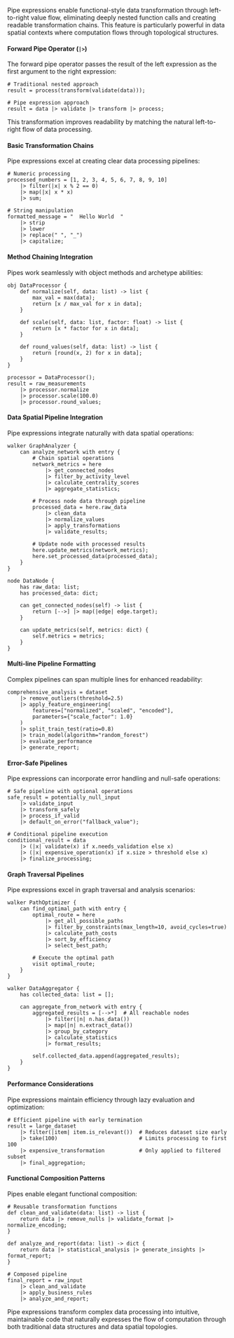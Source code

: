 Pipe expressions enable functional-style data transformation through left-to-right value flow, eliminating deeply nested function calls and creating readable transformation chains. This feature is particularly powerful in data spatial contexts where computation flows through topological structures.

#### Forward Pipe Operator (`|>`)

The forward pipe operator passes the result of the left expression as the first argument to the right expression:

```jac
# Traditional nested approach
result = process(transform(validate(data)));

# Pipe expression approach
result = data |> validate |> transform |> process;
```

This transformation improves readability by matching the natural left-to-right flow of data processing.

#### Basic Transformation Chains

Pipe expressions excel at creating clear data processing pipelines:

```jac
# Numeric processing
processed_numbers = [1, 2, 3, 4, 5, 6, 7, 8, 9, 10]
    |> filter(|x| x % 2 == 0)
    |> map(|x| x * x)
    |> sum;

# String manipulation
formatted_message = "  Hello World  "
    |> strip
    |> lower
    |> replace(" ", "_")
    |> capitalize;
```

#### Method Chaining Integration

Pipes work seamlessly with object methods and archetype abilities:

```jac
obj DataProcessor {
    def normalize(self, data: list) -> list {
        max_val = max(data);
        return [x / max_val for x in data];
    }
    
    def scale(self, data: list, factor: float) -> list {
        return [x * factor for x in data];
    }
    
    def round_values(self, data: list) -> list {
        return [round(x, 2) for x in data];
    }
}

processor = DataProcessor();
result = raw_measurements
    |> processor.normalize
    |> processor.scale(100.0)
    |> processor.round_values;
```

#### Data Spatial Pipeline Integration

Pipe expressions integrate naturally with data spatial operations:

```jac
walker GraphAnalyzer {
    can analyze_network with entry {
        # Chain spatial operations
        network_metrics = here
            |> get_connected_nodes
            |> filter_by_activity_level
            |> calculate_centrality_scores
            |> aggregate_statistics;
        
        # Process node data through pipeline
        processed_data = here.raw_data
            |> clean_data
            |> normalize_values
            |> apply_transformations
            |> validate_results;
        
        # Update node with processed results
        here.update_metrics(network_metrics);
        here.set_processed_data(processed_data);
    }
}

node DataNode {
    has raw_data: list;
    has processed_data: dict;
    
    can get_connected_nodes(self) -> list {
        return [-->] |> map(|edge| edge.target);
    }
    
    can update_metrics(self, metrics: dict) {
        self.metrics = metrics;
    }
}
```

#### Multi-line Pipeline Formatting

Complex pipelines can span multiple lines for enhanced readability:

```jac
comprehensive_analysis = dataset
    |> remove_outliers(threshold=2.5)
    |> apply_feature_engineering(
        features=["normalized", "scaled", "encoded"],
        parameters={"scale_factor": 1.0}
    )
    |> split_train_test(ratio=0.8)
    |> train_model(algorithm="random_forest")
    |> evaluate_performance
    |> generate_report;
```

#### Error-Safe Pipelines

Pipe expressions can incorporate error handling and null-safe operations:

```jac
# Safe pipeline with optional operations
safe_result = potentially_null_input
    |> validate_input
    |> transform_safely
    |> process_if_valid
    |> default_on_error("fallback_value");

# Conditional pipeline execution
conditional_result = data
    |> (|x| validate(x) if x.needs_validation else x)
    |> (|x| expensive_operation(x) if x.size > threshold else x)
    |> finalize_processing;
```

#### Graph Traversal Pipelines

Pipe expressions excel in graph traversal and analysis scenarios:

```jac
walker PathOptimizer {
    can find_optimal_path with entry {
        optimal_route = here
            |> get_all_possible_paths
            |> filter_by_constraints(max_length=10, avoid_cycles=true)
            |> calculate_path_costs
            |> sort_by_efficiency
            |> select_best_path;
        
        # Execute the optimal path
        visit optimal_route;
    }
}

walker DataAggregator {
    has collected_data: list = [];
    
    can aggregate_from_network with entry {
        aggregated_results = [-->*]  # All reachable nodes
            |> filter(|n| n.has_data())
            |> map(|n| n.extract_data())
            |> group_by_category
            |> calculate_statistics
            |> format_results;
        
        self.collected_data.append(aggregated_results);
    }
}
```

#### Performance Considerations

Pipe expressions maintain efficiency through lazy evaluation and optimization:

```jac
# Efficient pipeline with early termination
result = large_dataset
    |> filter(|item| item.is_relevant())  # Reduces dataset size early
    |> take(100)                          # Limits processing to first 100
    |> expensive_transformation           # Only applied to filtered subset
    |> final_aggregation;
```

#### Functional Composition Patterns

Pipes enable elegant functional composition:

```jac
# Reusable transformation functions
def clean_and_validate(data: list) -> list {
    return data |> remove_nulls |> validate_format |> normalize_encoding;
}

def analyze_and_report(data: list) -> dict {
    return data |> statistical_analysis |> generate_insights |> format_report;
}

# Composed pipeline
final_report = raw_input
    |> clean_and_validate
    |> apply_business_rules
    |> analyze_and_report;
```

Pipe expressions transform complex data processing into intuitive, maintainable code that naturally expresses the flow of computation through both traditional data structures and data spatial topologies.

